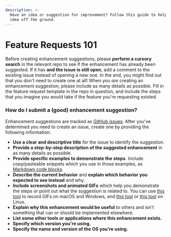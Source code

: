 ```yaml
---
description: >-
  Have an idea or suggestion for improvement? Follow this guide to help get your
  idea off the ground.
---
```


# Feature Requests 101

Before creating enhancement suggestions, please **perform a cursory search** in the relevant repo to see if the enhancement has already been suggested. If it has **and the issue is still open**, add a comment to the existing issue instead of opening a new one. In the end, you might find out that you don't need to create one at all! When you _are_ creating an enhancement suggestion, please include as many details as possible. Fill in the feature request template in the repo in question, and include the steps that you imagine you would take if the feature you're requesting existed.

### How do I submit a (good) enhancement suggestion?

Enhancement suggestions are tracked as [GitHub issues](https://guides.github.com/features/issues/). After you've determined you need to create an issue, create one by providing the following information:

* **Use a clear and descriptive title** for the issue to identify the suggestion.
* **Provide a step-by-step description of the suggested enhancement** in as many details as possible.
* **Provide specific examples to demonstrate the steps**. Include copy/pasteable snippets which you use in those examples, as [Markdown code blocks](https://help.github.com/articles/markdown-basics/#multiple-lines).
* **Describe the current behavior** and **explain which behavior you expected to see instead** and why.
* **Include screenshots and animated GIFs** which help you demonstrate the steps or point out what the suggestion is related to. You can use [this tool](https://www.cockos.com/licecap/) to record GIFs on macOS and Windows, and [this tool](https://github.com/colinkeenan/silentcast) or [this tool](https://github.com/GNOME/byzanz) on Linux.
* **Explain why this enhancement would be useful** to others and isn't something that can or should be implemented elsewhere.
* **List some other tools or applications where this enhancement exists.**
* **Specify which version you're using.**
* **Specify the name and version of the OS you're using.**
